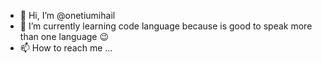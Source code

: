 - 👋 Hi, I’m @onetiumihail
- 🌱 I’m currently learning code language because is good to speak more than one language 😉 
- 📫 How to reach me ...

<!---
onetiumihail/odinprojet is a ✨ special ✨ repository because its `README.md` (this file) appears on your GitHub profile.
You can click the Preview link to take a look at your changes.
--->
